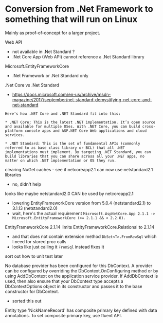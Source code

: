 # Conversion from .Net Framework to something that will run on Linux

Mainly as proof-of-concept for a larger project.

Web API
- not available in .Net Standard ?
- .Net Core App (Web API) cannot reference a .Net Standard library

Microsoft.EntityFrameworkCore
- .Net Framework or .Net Standard only

.Net Core vs .Net Standard
- https://docs.microsoft.com/en-us/archive/msdn-magazine/2017/september/net-standard-demystifying-net-core-and-net-standard
```
Here’s how .NET Core and .NET Standard fit into this:

* .NET Core: This is the latest .NET implementation. It’s open source and available for multiple OSes. With .NET Core, you can build cross-platform console apps and ASP.NET Core Web applications and cloud services.

* .NET Standard: This is the set of fundamental APIs (commonly referred to as base class library or BCL) that all .NET implementations must implement. By targeting .NET Standard, you can build libraries that you can share across all your .NET apps, no matter on which .NET implementation or OS they run.
```

clearing NuGet caches - see if netcoreapp2.1 can now use netstandard2.1 libraries
- no, didn't help

looks like maybe netstandard2.0 CAN be used by netcoreapp2.1
- lowering EntityFrameworkCore version from 5.0.4 (netstandard2.1) to 3.1.13 (netstandard2.0)
- wait, here's the actual requirement `Microsoft.AspNetCore.App 2.1.1 -> Microsoft.EntityFrameworkCore (>= 2.1.1 && < 2.2.0).`

EntityFrameworkCore 2.1.14 limits EntityFrameworkCore.Relational to 2.1.14
- and that does not contain extension method `DbSet<T>.FromRawSql` which I need for stored proc calls
- looks like just calling it `FromSql` instead fixes it

sort out how to unit test later

No database provider has been configured for this DbContext. A provider can be configured by overriding the DbContext.OnConfiguring method or by using AddDbContext on the application service provider. If AddDbContext is used, then also ensure that your DbContext type accepts a DbContextOptions<TContext> object in its constructor and passes it to the base constructor for DbContext.
- sorted this out

Entity type 'NickNameRecord' has composite primary key defined with data annotations. To set composite primary key, use fluent API.